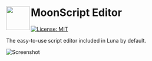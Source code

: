 # <img align="left" width="64" height="64" src="https://i.imgur.com/Uh5M20O.png" /> MoonScript Editor
[![License: MIT](https://img.shields.io/badge/license-MIT-yellow.svg)](https://opensource.org/licenses/MIT)

The easy-to-use script editor included in Luna by default.

![Screenshot](https://i.imgur.com/Sh2PbsK.png)
